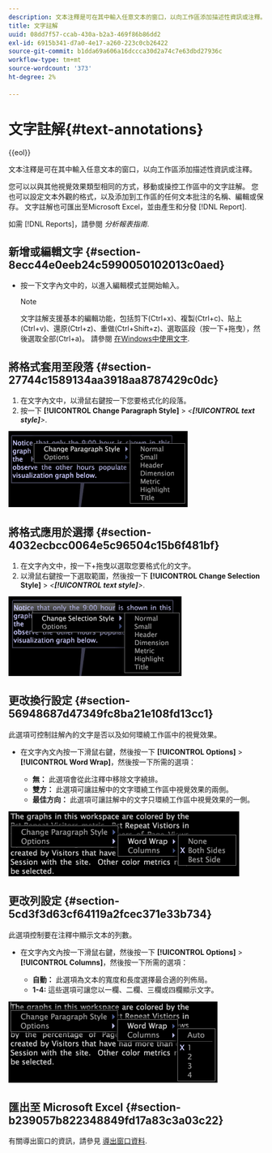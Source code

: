 ```yaml
---
description: 文本注釋是可在其中輸入任意文本的窗口，以向工作區添加描述性資訊或注釋。
title: 文字註解
uuid: 08dd7f57-ccab-430a-b2a3-469f86b86dd2
exl-id: 6915b341-d7a0-4e17-a260-223c0cb26422
source-git-commit: b1dda69a606a16dccca30d2a74c7e63dbd27936c
workflow-type: tm+mt
source-wordcount: '373'
ht-degree: 2%

---
```


# 文字註解{#text-annotations}

{{eol}}

文本注釋是可在其中輸入任意文本的窗口，以向工作區添加描述性資訊或注釋。

您可以以與其他視覺效果類型相同的方式，移動或操控工作區中的文字註解。 您也可以設定文本外觀的格式，以及添加到工作區的任何文本批注的名稱、編輯或保存。 文字註解也可匯出至Microsoft Excel，並由產生和分發 [!DNL Report].

如需 [!DNL Reports]，請參閱 *分析報表指南*.

## 新增或編輯文字 {#section-8ecc44e0eeb24c5990050102013c0aed}

* 按一下文字內文中的，以進入編輯模式並開始輸入。

   >[!NOTE]
   >
   >文字註解支援基本的編輯功能，包括剪下(Ctrl+x)、複製(Ctrl+c)、貼上(Ctrl+v)、還原(Ctrl+z)、重做(Ctrl+Shift+z)、選取區段（按一下+拖曳），然後選取全部(Ctrl+a)。 請參閱 [在Windows中使用文字](../../../../home/c-get-started/c-wk-win-wksp/c-work-text-win.md#concept-f1222434bf954767808e94b955945c8d).

## 將格式套用至段落 {#section-27744c1589134aa3918aa8787429c0dc}

1. 在文字內文中，以滑鼠右鍵按一下您要格式化的段落。
1. 按一下 **[!UICONTROL Change Paragraph Style]** > *&lt;**[!UICONTROL text style]**>*.

![](assets/mnu_Text_Paragraph.png)

## 將格式應用於選擇 {#section-4032ecbcc0064e5c96504c15b6f481bf}

1. 在文字內文中，按一下+拖曳以選取您要格式化的文字。
1. 以滑鼠右鍵按一下選取範圍，然後按一下 **[!UICONTROL Change Selection Style]** > *&lt;**[!UICONTROL text style]**>*.

![](assets/mnu_Text_Selection.png)

## 更改換行設定 {#section-56948687d47349fc8ba21e108fd13cc1}

此選項可控制註解內的文字是否以及如何環繞工作區中的視覺效果。

* 在文字內文內按一下滑鼠右鍵，然後按一下 **[!UICONTROL Options]** > **[!UICONTROL Word Wrap]**，然後按一下所需的選項：

   * **無：** 此選項會從此注釋中移除文字繞排。
   * **雙方：** 此選項可讓註解中的文字環繞工作區中視覺效果的兩側。
   * **最佳方向：** 此選項可讓註解中的文字只環繞工作區中視覺效果的一側。

![](assets/mnu_Text_OptionsWrap.png)

## 更改列設定 {#section-5cd3f3d63cf64119a2fcec371e33b734}

此選項控制要在注釋中顯示文本的列數。

* 在文字內文內按一下滑鼠右鍵，然後按一下 **[!UICONTROL Options]** > **[!UICONTROL Columns]**，然後按一下所需的選項：

   * **自動：** 此選項為文本的寬度和長度選擇最合適的列佈局。
   * **1-4:** 這些選項可讓您以一欄、二欄、三欄或四欄顯示文字。

![](assets/mnu_Text_OptionsColumns.png)

## 匯出至 Microsoft Excel {#section-b239057b822348849fd17a83c3a03c22}

有關導出窗口的資訊，請參見 [導出窗口資料](../../../../home/c-get-started/c-wk-win-wksp/c-exp-win-data.md#concept-8df61d64ed434cc5a499023c44197349).
